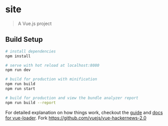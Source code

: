 # site

> A Vue.js project

## Build Setup

``` bash
# install dependencies
npm install

# serve with hot reload at localhost:8080
npm run dev

# build for production with minification
npm run build
npm run start

# build for production and view the bundle analyzer report
npm run build --report

```

For detailed explanation on how things work, checkout the [guide](http://vuejs-templates.github.io/webpack/) and [docs for vue-loader](http://vuejs.github.io/vue-loader).
Fork https://github.com/vuejs/vue-hackernews-2.0
